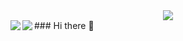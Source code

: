 <div align=center>
<img src="https://camo.githubusercontent.com/899e55d4e10d94ec6428c5eac4dd163dbc50fcfe7e19ee939b21982b68ec7311/68747470733a2f2f666f786c792e64652f6d656469612f3232332d6769746875622d6c6f676f2d706e672f">
</div>
### Hi there 👋

<img align="left" src="https://github-readme-stats.vercel.app/api?username=foxly-it&count_private=true&line_height=21&show_icons=true&hide_border=true&theme=calm"/>
<img align="left" src="https://github-readme-stats.vercel.app/api/top-langs/?username=foxly-it&layout=compact&card_width=250&hide_border=true&theme=calm"/>

